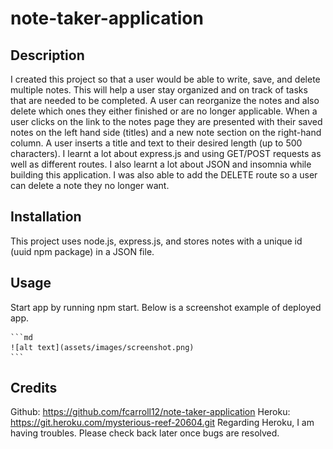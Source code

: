 # note-taker-application

## Description


I created this project so that a user would be able to write, save, and delete multiple notes. This will help a user stay organized and on track of tasks that are needed to be completed. A user can reorganize the notes and also delete which ones they either finished or are no longer applicable. When a user clicks on the link to the notes page they are presented with their saved notes on the left hand side (titles) and a new note section on the right-hand column. A user inserts a title and text to their desired length (up to 500 characters). I learnt a lot about express.js and using GET/POST requests as well as different routes. I also learnt a lot about JSON and insomnia while building this application. I was also able to add the DELETE route so a user can delete a note they no longer want. 

## Installation

This project uses node.js, express.js, and stores notes with a unique id (uuid npm package) in a JSON file.

## Usage

Start app by running npm start.
Below is a screenshot example of deployed app.

    ```md
    ![alt text](assets/images/screenshot.png)
    ```

## Credits

Github: https://github.com/fcarroll12/note-taker-application
Heroku: https://git.heroku.com/mysterious-reef-20604.git
Regarding Heroku, I am having troubles. Please check back later once bugs are resolved.  
